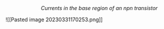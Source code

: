 <center><em>Currents in the base region of an npn transistor</em></center>

![[Pasted image 20230331170253.png]]



